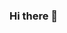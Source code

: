### Hi there 👋

<!--
**walosha/walosha** is a ✨ _special_ ✨ repository because its `README.md` (this file) appears on your GitHub profile.

Here are some ideas to get you started:

- 🔭 I’m currently working on react and react-native projects
- 🌱 I’m currently learning javascripts and nodejs
- 👯 I’m looking to collaborate on fun and complex projects that solves human challenges
- 🤔 I’m looking for help with projects 
- 💬 Ask me about anything and send me a mail on walosha@yahoo.com
- 📫 How to reach me: 08185431319
- 😄 Pronouns: ...
- ⚡ Fun fact: I love video games, watching crime and epic movies and coding!
-->
